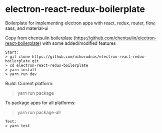 # electron-react-redux-boilerplate

Boilerplate for implementing electron apps with react, redux, router, flow, sass, and material-ui

Copy from chentsulin boilerplate (https://github.com/chentsulin/electron-react-boilerplate) with some added/modified features

```
Start:
> git clone https://github.com/nikorudnas/electron-react-redux-boilerplate.git
> cd electron-react-redux-boilerplate
> yarn install
> yarn run dev
```

Build:
Current platform:
> yarn run package

To package apps for all platforms:
> yarn run package-all

```
Test:
> yarn test
```
